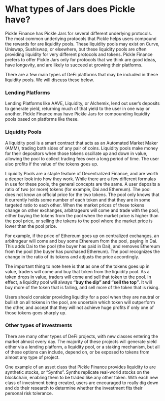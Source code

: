 # What types of Jars does Pickle have?

Pickle Finance has Pickle Jars for several different underlying protocols. The most common underlying protocols that Pickle helps users compound the rewards for are liquidity pools. These liquidity pools may exist on Curve, Uniswap, Sushiswap, or elsewhere, but these liquidity pools are often providing liquidity for very different protocols and tokens. Pickle Finance prefers to offer Pickle Jars only for protocols that we think are good ideas, have longevity, and are likely to succeed at growing their platforms.&#x20;

There are a few main types of DeFi platforms that may be included in these liquidity pools. We will discuss these below.&#x20;

### Lending Platforms

Lending Platforms like AAVE, Liquidity, or Alchemix, lend out user’s deposits to generate yield, returning much of that yield to the user in one way or another. Pickle Finance may have Pickle Jars for compounding liquidity pools based on platforms like these.

### Liquidity Pools

A liquidity pool is a smart contract that acts as an Automated Market Maker (AMM), trading both sides of any pair of coins. Liquidity pools make money for their depositors when those tokens oscillate up and down in value, allowing the pool to collect trading fees over a long period of time. The user also profits if the value of the tokens goes up.&#x20;

Liquidity Pools are a staple feature of Decentralized Finance, and are worth a deeper look into how they work. While there are a few different formulas in use for these pools, the general concepts are the same. A user deposits a ratio of two (or more) tokens (for example, Dai and Ethereum). The pool does not know an official price for the two tokens. The pool only knows that it currently holds some number of each token and that they are in some targeted ratio to each other. When the market prices of these tokens change on other exchanges, arbitrageurs will come and trade with the pool, either buying the tokens from the pool when the market price is higher than the pool price, or selling the tokens to the pool where the market price is lower than the pool price.&#x20;

For example, if the price of Ethereum goes up on centralized exchanges, an arbitrageur will come and buy some Ethereum from the pool, paying in Dai. This adds Dai to the pool (the buyer has paid in Dai), and removes Ethereum from the pool (the buyer has purchased Ethereum). The pool recognizes the change in the ratio of its tokens and adjusts the price accordingly.&#x20;

The important thing to note here is that as one of the tokens goes up in value, traders will come and buy that token from the liquidity pool. As a token drops in value, traders will come and sell that token to the pool. In effect, a liquidity pool will always **“buy the dip” and “sell the top”**. It will buy more of the token that is falling, and sell more of the token that is rising.&#x20;

Users should consider providing liquidity for a pool when they are neutral or bullish on all tokens in the pool, are uncertain which token will outperform the other, and accept that they will not achieve huge profits if only one of those tokens goes sharply up.&#x20;

### Other types of investments

There are many other types of DeFi projects, with new classes entering the market almost every day. The majority of these projects will generate yield either via a lending platform, a liquidity pool, or a staking mechanism, but all of these options can include, depend on, or be exposed to tokens from almost any type of project.&#x20;

One example of an asset class that Pickle Finance provides liquidity to are synthetic stocks, or “Synths”. Synths replicate real-world stocks on the blockchain, enabling them to be traded like any other token. With each new class of investment being created, users are encouraged to really dig down and do their research to determine whether the investment fits their personal risk tolerance.
